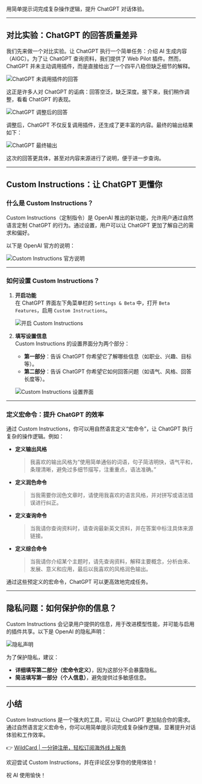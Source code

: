 用简单提示词完成复杂操作逻辑，提升 ChatGPT 对话体验。

---

## 对比实验：ChatGPT 的回答质量差异

我们先来做一个对比实验。让 ChatGPT 执行一个简单任务：介绍 AI 生成内容（AIGC）。为了让 ChatGPT 查询资料，我们提供了 Web Pilot 插件。然而，ChatGPT 并未主动调用插件，而是直接给出了一个四平八稳但缺乏细节的解释。

![ChatGPT 未调用插件的回答](https://cdnfile.sspai.com/2025/07/25/article/5834ff9532543e7250577c09ed805cdd?imageView2/2/w/1120/q/40/interlace/1/ignore-error/1)

这正是许多人对 ChatGPT 的诟病：回答空泛，缺乏深度。接下来，我们稍作调整，看看 ChatGPT 的表现。

![ChatGPT 调整后的回答](https://cdnfile.sspai.com/2025/07/25/article/304d110046bc60b8504a976b67f57b89?imageView2/2/w/1120/q/40/interlace/1/ignore-error/1)

调整后，ChatGPT 不仅反复调用插件，还生成了更丰富的内容。最终的输出结果如下：

![ChatGPT 最终输出](https://cdnfile.sspai.com/2025/07/25/article/962a9739c2fb1dc5a792694f90fddee9?imageView2/2/w/1120/q/40/interlace/1/ignore-error/1)

这次的回答更具体，甚至对内容来源进行了说明，便于进一步查询。

---

## Custom Instructions：让 ChatGPT 更懂你

### 什么是 Custom Instructions？

Custom Instructions（定制指令）是 OpenAI 推出的新功能，允许用户通过自然语言定制 ChatGPT 的行为。通过设置，用户可以让 ChatGPT 更加了解自己的需求和偏好。

以下是 OpenAI 官方的说明：

![Custom Instructions 官方说明](https://cdnfile.sspai.com/2025/07/25/article/2a674b77d7bf95722b121e8c5b4aa16f?imageView2/2/w/1120/q/40/interlace/1/ignore-error/1)

---

### 如何设置 Custom Instructions？

1. **开启功能**  
   在 ChatGPT 界面左下角菜单栏的 `Settings & Beta` 中，打开 `Beta Features`，启用 `Custom Instructions`。

   ![开启 Custom Instructions](https://cdnfile.sspai.com/2025/07/25/article/1128bf73bd6b6d02f8c5262c08d0516f?imageView2/2/w/1120/q/40/interlace/1/ignore-error/1)

2. **填写设置信息**  
   Custom Instructions 的设置界面分为两个部分：
   - **第一部分**：告诉 ChatGPT 你希望它了解哪些信息（如职业、兴趣、目标等）。
   - **第二部分**：告诉 ChatGPT 你希望它如何回答问题（如语气、风格、回答长度等）。

   ![Custom Instructions 设置界面](https://cdnfile.sspai.com/2025/07/25/article/ef968139e4f071b26c8e9e43891a424c?imageView2/2/w/1120/q/40/interlace/1/ignore-error/1)

---

### 定义宏命令：提升 ChatGPT 的效率

通过 Custom Instructions，你可以用自然语言定义“宏命令”，让 ChatGPT 执行复杂的操作逻辑。例如：

- **定义输出风格**  
  > 我喜欢的输出风格为“使用简单通俗的词语，句子简洁明快，语气平和，条理清晰，避免过多细节描写，注重重点，语法准确。”

- **定义润色命令**  
  > 当我需要你润色文章时，请使用我喜欢的语言风格，并对拼写或语法错误进行纠正。

- **定义查询命令**  
  > 当我请你查询资料时，请查询最新英文资料，并在答案中标注具体来源链接。

- **定义综合命令**  
  > 当我请你介绍某个主题时，请先查询资料，解释主要概念，分析由来、发展、意义和应用，最后以我喜欢的风格润色输出。

通过这些预定义的宏命令，ChatGPT 可以更高效地完成任务。

---

## 隐私问题：如何保护你的信息？

Custom Instructions 会记录用户提供的信息，用于改进模型性能，并可能与启用的插件共享。以下是 OpenAI 的隐私声明：

![隐私声明](https://cdnfile.sspai.com/2025/07/25/article/24bfe0d7f457e920b1ad23b4b57b4a39?imageView2/2/w/1120/q/40/interlace/1/ignore-error/1)

为了保护隐私，建议：
- **详细填写第二部分（宏命令定义）**，因为这部分不会暴露隐私。
- **简洁填写第一部分（个人信息）**，避免提供过多敏感信息。

---

## 小结

Custom Instructions 是一个强大的工具，可以让 ChatGPT 更加贴合你的需求。通过自然语言定义宏命令，你可以用简单提示词完成复杂操作逻辑，显著提升对话体验和工作效率。

👉 [WildCard | 一分钟注册，轻松订阅海外线上服务](https://bit.ly/bewildcard)

欢迎尝试 Custom Instructions，并在评论区分享你的使用体验！

祝 AI 使用愉快！